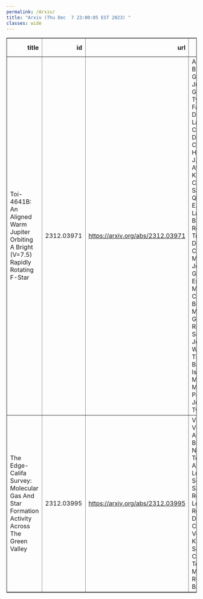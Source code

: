 ```yaml
---
permalink: /Arxiv/
title: "Arxiv (Thu Dec  7 23:00:05 EST 2023) "
classes: wide
---
```

<table border="1" class="dataframe">
  <thead>
    <tr style="text-align: right;">
      <th>title</th>
      <th>id</th>
      <th>url</th>
      <th>authors</th>
      <th>Local Authors</th>
    </tr>
  </thead>
  <tbody>
    <tr>
      <td>Toi-4641B: An Aligned Warm Jupiter Orbiting A Bright (V=7.5) Rapidly   Rotating F-Star</td>
      <td>2312.03971</td>
      <td><a href="https://arxiv.org/abs/2312.03971" target="_blank">https://arxiv.org/abs/2312.03971</a></td>
      <td>Allyson Bieryla, George Zhou, Juliana García-Mejía, Tyler R. Farnington, David W. Latham, Brad Carter, Jiayin Dong, Chelsea X. Huang, Simon J. Murphy, Avi Shporer, Karen A. Collins, Samuel N. Quinn, Mark E. Everett, Lars A. Buchhave, René Tronsgaard, David Charbonneau, Marshall C. Johnson, Gilbert A. Esquerdo, Michael Calkins, Perry Berlind, Jon M. Jenkins, George R. Ricker, Sara Seager, Joshua N. Winn, Thomas Barclay, Ismael Mireles, Martin Paegert, Joseph D. Twicken</td>
      <td>Marshall Johnson</td>
    </tr>
    <tr>
      <td>The Edge-Califa Survey: Molecular Gas And Star Formation Activity Across   The Green Valley</td>
      <td>2312.03995</td>
      <td><a href="https://arxiv.org/abs/2312.03995" target="_blank">https://arxiv.org/abs/2312.03995</a></td>
      <td>Vicente Villanueva, Alberto D. Bolatto, Stuart N. Vogel, Tony Wong, Adam K. Leroy, Sebastian F. Sanchez, Rebecca C. Levy, Erik Rosolowsky, Dario Colombo, Veselina Kalinova, Serena Cronin, Peter Teuben, Monica Rubio, Zein Bazzi</td>
      <td>Adam Leroy</td>
    </tr>
  </tbody>
</table>